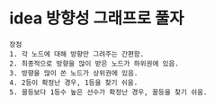 # idea 방향성 그래프로 풀자
    장점
    1. 각 노드에 대해 방향만 그려주는 간편함.
    2. 최종적으로 방향을 많이 받은 노드가 하위권에 있음.
    3. 방향을 많이 쏜 노드가 상위권에 있음.
    4. 2등이 확정난 경우, 1등을 찾기 쉬움.
    5. 꼴등보다 1등수 높은 선수가 확정난 경우, 꼴등을 찾기 쉬움.